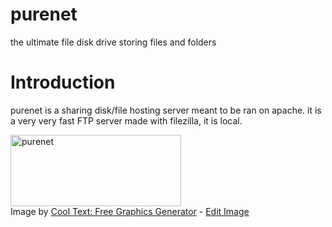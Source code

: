 # purenet
the ultimate file disk drive storing files and folders
# Introduction
purenet is a sharing disk/file hosting server meant to be ran on apache. it is a very very fast FTP server made with filezilla, it is local.
<html>
<body>
<a href="https://cooltext.com"><img src="https://images.cooltext.com/5529673.png" width="273" height="114" alt="purenet" /></a>
<br/>Image by <a href="https://cooltext.com">Cool Text: Free Graphics Generator</a> - <a href="https://cooltext.com/Edit-Logo?LogoID=3843620228">Edit Image</a>
<body>
<html>
